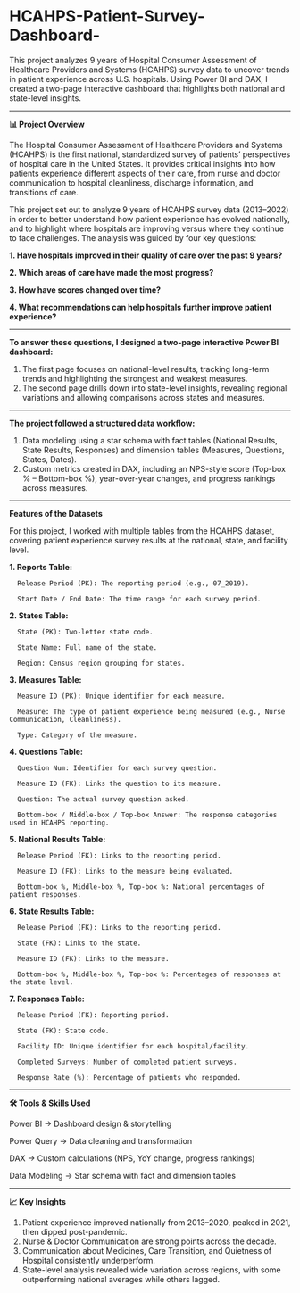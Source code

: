 # HCAHPS-Patient-Survey-Dashboard-


This project analyzes 9 years of Hospital Consumer Assessment of Healthcare Providers and Systems (HCAHPS) survey data to uncover trends in patient experience across U.S. hospitals. Using Power BI and DAX, I created a two-page interactive dashboard that highlights both national and state-level insights.

---
**📊 Project Overview**

The Hospital Consumer Assessment of Healthcare Providers and Systems (HCAHPS) is the first national, standardized survey of patients’ perspectives of hospital care in the United States. It provides critical insights into how patients experience different aspects of their care, from nurse and doctor communication to hospital cleanliness, discharge information, and transitions of care.

This project set out to analyze 9 years of HCAHPS survey data (2013–2022) in order to better understand how patient experience has evolved nationally, and to highlight where hospitals are improving versus where they continue to face challenges. The analysis was guided by four key questions:

**1. Have hospitals improved in their quality of care over the past 9 years?**

**2. Which areas of care have made the most progress?**

**3. How have scores changed over time?**

**4. What recommendations can help hospitals further improve patient experience?**

---
**To answer these questions, I designed a two-page interactive Power BI dashboard:**

1. The first page focuses on national-level results, tracking long-term trends and highlighting the strongest and weakest measures.
2. The second page drills down into state-level insights, revealing regional variations and allowing comparisons across states and measures.

---
**The project followed a structured data workflow:**

1. Data modeling using a star schema with fact tables (National Results, State Results, Responses) and dimension tables (Measures, Questions, States, Dates).
2. Custom metrics created in DAX, including an NPS-style score (Top-box % – Bottom-box %), year-over-year changes, and progress rankings across measures.

---
**Features of the Datasets**

For this project, I worked with multiple tables from the HCAHPS dataset, covering patient experience survey results at the national, state, and facility level.

**1. Reports Table:**

      Release Period (PK): The reporting period (e.g., 07_2019).
      
      Start Date / End Date: The time range for each survey period.

**2. States Table:**

      State (PK): Two-letter state code.
      
      State Name: Full name of the state.
      
      Region: Census region grouping for states.

**3. Measures Table:**
      
      Measure ID (PK): Unique identifier for each measure.
      
      Measure: The type of patient experience being measured (e.g., Nurse Communication, Cleanliness).
      
      Type: Category of the measure.

**4. Questions Table:**

      Question Num: Identifier for each survey question.
      
      Measure ID (FK): Links the question to its measure.
      
      Question: The actual survey question asked.

      Bottom-box / Middle-box / Top-box Answer: The response categories used in HCAHPS reporting.

**5. National Results Table:**
      
      Release Period (FK): Links to the reporting period.
      
      Measure ID (FK): Links to the measure being evaluated.
      
      Bottom-box %, Middle-box %, Top-box %: National percentages of patient responses.

**6. State Results Table:**

      Release Period (FK): Links to the reporting period.
      
      State (FK): Links to the state.
      
      Measure ID (FK): Links to the measure.

      Bottom-box %, Middle-box %, Top-box %: Percentages of responses at the state level.

**7. Responses Table:**

      Release Period (FK): Reporting period.

      State (FK): State code.
      
      Facility ID: Unique identifier for each hospital/facility.
      
      Completed Surveys: Number of completed patient surveys.
      
      Response Rate (%): Percentage of patients who responded.

---
**🛠 Tools & Skills Used**

Power BI → Dashboard design & storytelling

Power Query → Data cleaning and transformation

DAX → Custom calculations (NPS, YoY change, progress rankings)

Data Modeling → Star schema with fact and dimension tables

---
**📈 Key Insights**

1. Patient experience improved nationally from 2013–2020, peaked in 2021, then dipped post-pandemic.
2. Nurse & Doctor Communication are strong points across the decade.
3. Communication about Medicines, Care Transition, and Quietness of Hospital consistently underperform.
4. State-level analysis revealed wide variation across regions, with some outperforming national averages while others lagged.
